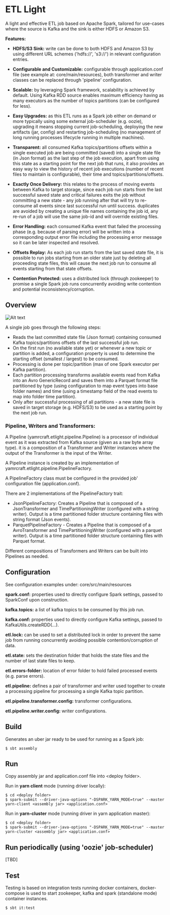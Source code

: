 # ETL Light

A light and effective ETL job based on Apache Spark, tailored for use-cases where the source is Kafka and the sink is either HDFS or Amazon S3.

**Features:**

* **HDFS/S3 Sink:** write can be done to both HDFS and Amazon S3 by using different URL schemes ('hdfs://', 's3://') in relevant configuration entries.

* **Configurable and Customizable:** configurable through application.conf file (see example at: core/main/resources), both transformer and writer classes can be replaced through 'pipeline' configuration.

* **Scalable:** by leveraging Spark framework, scalability is achieved by default. Using Kafka RDD source enables maximum efficiency having as many executors as the number of topics partitions (can be configured for less). 

* **Easy Upgrades:** as this ETL runs as a Spark job either on demand or more typically using some external job-scheduler (e.g. oozie), upgrading it means stopping current job-scheduling, deploying the new artifacts (jar, config) and restarting job-scheduling (no management of long running processes lifecycle running in multiple machines).

* **Transparent:** all consumed Kafka topics/partitions offsets within a single executed job are being committed (saved) into a single state file (in Json format) as the last step of the job execution, apart from using this state as a starting point for the next job that runs, it also provides an easy way to view the history of recent job executions (number of recent files to maintain is configurable), their time and topics/partitions/offsets.

* **Exactly Once Delivery:** this relates to the process of moving events between Kafka to target storage, since each job run starts from the last successful saved state and critical failures exits the job without committing a new state - any job running after that will try to re-consume all events since last successful run until success. duplicates are avoided by creating a unique file names containing the job id, any re-run of a job will use the same job-id and will override existing files.

* **Error Handling:** each consumed Kafka event that failed the processing phase (e.g. because of parsing error) will be written into a corresponding output error file including the processing error message so it can be later inspected and resolved.

* **Offsets Replay:** As each job run starts from the last saved state file, it is possible to run jobs starting from an older state just by deleting all proceeding state files, this will cause the next job run to consume all events starting from that state offsets.

* **Contention Protected:** uses a distributed lock (through zookeeper) to promise a single Spark job runs concurrently avoiding write contention and potential inconsistency/corruption.
 
## Overview

![Alt text](./etl_light.png)

A single job goes through the following steps:

* Reads the last committed state file (Json format) containing consumed Kafka topics/partitions offsets of the last successful job run.
* On the first run (no available state yet) or whenever a new topic or partition is added, a configuration property is used to determine the starting offset (smallest / largest) to be consumed.
* Processing is done per topic/partition (max of one Spark executor per Kafka partition).
* Each partition processing transforms available events read from Kafka into an Avro GenericRecord and saves them into a Parquet format file partitioned by type (using configuration to map event types into base folder names) and time (using a timestamp field of the read events to map into folder time partition).
* Only after successful processing of all partitions - a new state file is saved in target storage (e.g. HDFS/S3) to be used as a starting point by the next job run.

### **Pipeline, Writers and Transformers:**

A Pipeline (yamrcraft.etlight.pipeline.Pipeline) is a processor of individual event as it was extracted from Kafka source (given as a raw byte array type). it is a composition of a Transformer and Writer instances where the output of the Transformer is the input of the Writer.

A Pipeline instance is created by an implementation of yamrcraft.etlight.pipeline.PipelineFactory.

A PipelineFactory class must be configured in the provided job' configuration file (application.conf). 
  
There are 2 implementations of the PipelineFactory trait:

* JsonPipelineFactory:
    Creates a Pipeline that is composed of a JsonTransformer and TimePartitioningWriter (configured with a string writer).
    Output is a time partitioned folder structure containing files with string format (Json events).
* ParquetPipelineFactory - 
    Creates a Pipeline that is composed of a AvroTransformer and TimePartitioningWriter (configured with a parquet writer).
    Output is a time partitioned folder structure containing files with Parquet format.

Different compositions of Transformers and Writers can be built into Pipelines as needed.

## Configuration

See configuration examples under: core/src/main/resources

**spark.conf:** properties used to directly configure Spark settings, passed to SparkConf upon construction.

**kafka.topics:** a list of kafka topics to be consumed by this job run.

**kafka.conf:** properties used to directly configure Kafka settings, passed to KafkaUtils.createRDD(...). 

**etl.lock:** can be used to set a distributed lock in order to prevent the same job from running concurrently avoiding possible contention/corruption of data. 

**etl.state:** sets the destination folder that holds the state files and the number of last state files to keep.

**etl.errors-folder:** location of error folder to hold failed processed events (e.g. parse errors).

**etl.pipeline:** defines a pair of transformer and writer used together to create a processing pipeline for processing a single Kafka topic partition. 

**etl.pipeline.transformer.config:** transformer configurations.

**etl.pipeline.writer.config:** writer configurations. 


## Build

Generates an uber jar ready to be used for running as a Spark job:

    $ sbt assembly  

## Run

Copy assembly jar and application.conf file into \<deploy folder\>. 
 
Run in **yarn client** mode (running driver locally):

    $ cd <deploy folder>
    $ spark-submit --driver-java-options "-DSPARK_YARN_MODE=true" --master yarn-client <assembly jar> <application.conf>
    
Run in **yarn-cluster** mode (running driver in yarn application master):
    
    $ cd <deploy folder>
    $ spark-submit --driver-java-options "-DSPARK_YARN_MODE=true" --master yarn-cluster <assembly jar> <application.conf>

## Run periodically (using 'oozie' job-scheduler)

[TBD]

## Test

Testing is based on integration tests running docker containers, docker-compose is used to start zookeeper, kafka and spark (standalone mode) container instances.
 
    $ sbt it:test